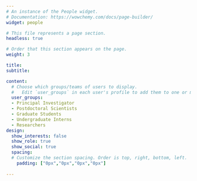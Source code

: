 ```yaml
---
# An instance of the People widget.
# Documentation: https://wowchemy.com/docs/page-builder/
widget: people

# This file represents a page section.
headless: true

# Order that this section appears on the page.
weight: 3

title: 
subtitle:

content:
  # Choose which groups/teams of users to display.
  #   Edit `user_groups` in each user's profile to add them to one or more of these groups.
  user_groups:
  - Principal Investigator
  - Postdoctoral Scientists
  - Graduate Students
  - Undergraduate Interns
  - Researchers
design:
  show_interests: false
  show_role: true
  show_social: true
  spacing:
  # Customize the section spacing. Order is top, right, bottom, left.
    padding: ["0px","0px","0px","0px"]
  
---
```

